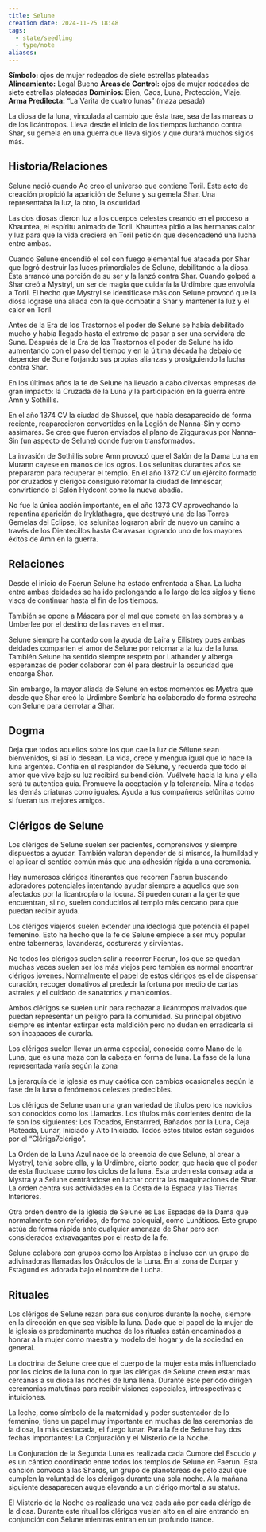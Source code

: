 ```yaml
---
title: Selune
creation date: 2024-11-25 18:48
tags:
  - state/seedling
  - type/note
aliases:
---
```

**Símbolo:** ojos de mujer rodeados de siete estrellas plateadas
**Alineamiento:** Legal Bueno
**Áreas de Control:** ojos de mujer rodeados de siete estrellas plateadas
**Dominios:** Bien, Caos, Luna, Protección, Viaje.
**Arma Predilecta:** “La Varita de cuatro lunas” (maza pesada)

La diosa de la luna, vinculada al cambio que ésta trae, sea de las mareas o de los licántropos. Lleva desde el inicio de los tiempos luchando contra Shar, su gemela en una guerra que lleva siglos y que durará muchos siglos más.

## Historia/Relaciones

Selune nació cuando Ao creo el universo que contiene Toril. Este acto de creación propició la aparición de Selune y su gemela Shar. Una representaba la luz, la otro, la oscuridad.

Las dos diosas dieron luz a los cuerpos celestes creando en el proceso a Khauntea, el espíritu animado de Toril. Khauntea pidió a las hermanas calor y luz para que la vida creciera en Toril petición que desencadenó una lucha entre ambas.

Cuando Selune encendió el sol con fuego elemental fue atacada por Shar que logró destruir las luces primordiales de Selune, debilitando a la diosa. Ésta arrancó una porción de su ser y la lanzó contra Shar. Cuando golpeó a Shar creó a Mystryl, un ser de magia que cuidaría la Urdimbre que envolvía a Toril. El hecho que Mystryl se identificase más con Selune provocó que la diosa lograse una aliada con la que combatir a Shar y mantener la luz y el calor en Toril

Antes de la Era de los Trastornos el poder de Selune se había debilitado mucho y había llegado hasta el extremo de pasar a ser una servidora de Sune. Después de la Era de los Trastornos el poder de Selune ha ido aumentando con el paso del tiempo y en la última década ha debajo de depender de Sune forjando sus propias alianzas y prosiguiendo la lucha contra Shar.

En los últimos años la fe de Selune ha llevado a cabo diversas empresas de gran impacto: la Cruzada de la Luna y la participación en la guerra entre Amn y Sothillis.

En el año 1374 CV la ciudad de Shussel, que había desaparecido de forma reciente, reaparecieron convertidos en la Legión de Nanna-Sin y como aasimares. Se cree que fueron enviados al plano de Zigguraxus por Nanna-Sin (un aspecto de Selune) donde fueron transformados.

La invasión de Sothillis sobre Amn provocó que el Salón de la Dama Luna en Murann cayese en manos de los ogros. Los selunitas durantes años se prepararon para recuperar el templo. En el año 1372 CV un ejército formado por cruzados y clérigos consiguió retomar la ciudad de Imnescar, convirtiendo el Salón Hydcont como la nueva abadía.

No fue la única acción importante, en el año 1373 CV aprovechando la repentina aparición de Iryklathagra, que destruyó una de las Torres Gemelas del Eclipse, los selunitas lograron abrir de nuevo un camino a través de los Dientecillos hasta Caravasar logrando uno de los mayores éxitos de Amn en la guerra.

## Relaciones

Desde el inicio de Faerun Selune ha estado enfrentada a Shar. La lucha entre ambas deidades se ha ido prolongando a lo largo de los siglos y tiene visos de continuar hasta el fin de los tiempos.

También se opone a Máscara por el mal que comete en las sombras y a Umberlee por el destino de las naves en el mar.

Selune siempre ha contado con la ayuda de Laira y Eilistrey pues ambas deidades comparten el amor de Selune por retornar a la luz de la luna. También Selune ha sentido siempre respeto por Lathander y alberga esperanzas de poder colaborar con él para destruir la oscuridad que encarga Shar.

Sin embargo, la mayor aliada de Selune en estos momentos es Mystra que desde que Shar creó la Urdimbre Sombría ha colaborado de forma estrecha con Selune para derrotar a Shar.

## Dogma

Deja que todos aquellos sobre los que cae la luz de Sêlune sean bienvenidos, si así lo desean. La vida, crece y mengua igual que lo hace la luna argéntea. Confía en el resplandor de Sêlune, y recuerda que todo el amor que vive bajo su luz recibirá su bendición. Vuélvete hacia la luna y ella será tu autentica guía. Promueve la aceptación y la tolerancia. Mira a todas las demás criaturas como iguales. Ayuda a tus compañeros selûnitas como si fueran tus mejores amigos.

## Clérigos de Selune

Los clérigos de Selune suelen ser pacientes, comprensivos y siempre dispuestos a ayudar. También valoran depender de si mismos, la humildad y el aplicar el sentido común más que una adhesión rígida a una ceremonia.

Hay numerosos clérigos itinerantes que recorren Faerun buscando adoradores potenciales intentando ayudar siempre a aquellos que son afectados por la licantropía o la locura. Si pueden curan a la gente que encuentran, si no, suelen conducirlos al templo más cercano para que puedan recibir ayuda.

Los clérigos viajeros suelen extender una ideología que potencia el papel femenino. Esto ha hecho que la fe de Selune empiece a ser muy popular entre taberneras, lavanderas, costureras y sirvientas.

No todos los clérigos suelen salir a recorrer Faerun, los que se quedan muchas veces suelen ser los más viejos pero también es normal encontrar clérigos jovenes. Normalmente el papel de estos clérigos es el de dispensar curación, recoger donativos al predecir la fortuna por medio de cartas astrales y el cuidado de sanatorios y manicomios.

Ambos clérigos se suelen unir para rechazar a licántropos malvados que puedan representar un peligro para la comunidad. Su principal objetivo siempre es intentar extirpar esta maldición pero no dudan en erradicarla si son incapaces de curarla.

Los clérigos suelen llevar un arma especial, conocida como Mano de la Luna, que es una maza con la cabeza en forma de luna. La fase de la luna representada varía según la zona

La jerarquía de la iglesia es muy caótica con cambios ocasionales según la fase de la luna o fenómenos celestes predecibles.

Los clérigos de Selune usan una gran variedad de títulos pero los novicios son conocidos como los Llamados. Los títulos más corrientes dentro de la fe son los siguientes: Los Tocados, Enstarrred, Bañados por la Luna, Ceja Plateada, Lunar, Iniciado y Alto Iniciado. Todos estos títulos están seguidos por el “Clériga7clérigo”.

La Orden de la Luna Azul nace de la creencia de que Selune, al crear a Mystryl, tenía sobre ella, y la Urdimbre, cierto poder, que hacía que el poder de ésta fluctuase como los ciclos de la luna. Esta orden esta consagrada a Mystra y a Selune centrándose en luchar contra las maquinaciones de Shar. La orden centra sus actividades en la Costa de la Espada y las Tierras Interiores.

Otra orden dentro de la iglesia de Selune es Las Espadas de la Dama que normalmente son referidos, de forma coloquial, como Lunáticos. Este grupo actúa de forma rápida ante cualquier amenaza de Shar pero son considerados extravagantes por el resto de la fe.

Selune colabora con grupos como los Arpistas e incluso con un grupo de adivinadoras llamadas los Oráculos de la Luna. En al zona de Durpar y Estagund es adorada bajo el nombre de Lucha.

## Rituales

Los clérigos de Selune rezan para sus conjuros durante la noche, siempre en la dirección en que sea visible la luna. Dado que el papel de la mujer de la iglesia es predominante muchos de los rituales están encaminados a honrar a la mujer como maestra y modelo del hogar y de la sociedad en general.

La doctrina de Selune cree que el cuerpo de la mujer esta más influenciado por los ciclos de la luna con lo que las clérigas de Selune creen estar más cercanas a su diosa las noches de luna llena. Durante este periodo dirigen ceremonias matutinas para recibir visiones especiales, introspectivas e intuiciones.

La leche, como símbolo de la maternidad y poder sustentador de lo femenino, tiene un papel muy importante en muchas de las ceremonias de la diosa, la más destacada, el fuego lunar. Para la fe de Selune hay dos fechas importantes: La Conjuración y el Misterio de la Noche.

La Conjuración de la Segunda Luna es realizada cada Cumbre del Escudo y es un cántico coordinado entre todos los templos de Selune en Faerun. Esta canción convoca a las Shards, un grupo de planotareas de pelo azul que cumplen la voluntad de los clérigos durante una sola noche. A la mañana siguiente desaparecen auque elevando a un clérigo mortal a su status.

El Misterio de la Noche es realizado una vez cada año por cada clérigo de la diosa. Durante este ritual los clérigos vuelan alto en el aire entrando en conjunción con Selune mientras entran en un profundo trance.
